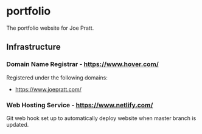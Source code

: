 # portfolio
The portfolio website for Joe Pratt.

## Infrastructure
### Domain Name Registrar - https://www.hover.com/
Registered under the following domains:
- https://www.joepratt.com/
### Web Hosting Service - https://www.netlify.com/
Git web hook set up to automatically deploy website when master branch is updated.
